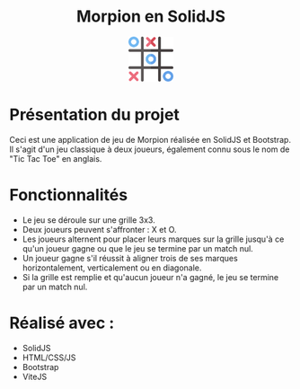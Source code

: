 <!-- PROJECT LOGO -->
<h1 align="center">Morpion en SolidJS</h1>
<div align="center">
  <img src="./public/assets/tic_tac_toe.png" alt="Logo" width="80" height="80">
</div>

# Présentation du projet

Ceci est une application de jeu de Morpion réalisée en SolidJS et Bootstrap. Il s'agit d'un jeu classique à deux joueurs, également connu sous le nom de "Tic Tac Toe" en anglais.

# Fonctionnalités

- Le jeu se déroule sur une grille 3x3.
- Deux joueurs peuvent s'affronter : X et O.
- Les joueurs alternent pour placer leurs marques sur la grille jusqu'à ce qu'un joueur gagne ou que le jeu se termine par un match nul.
- Un joueur gagne s'il réussit à aligner trois de ses marques horizontalement, verticalement ou en diagonale.
- Si la grille est remplie et qu'aucun joueur n'a gagné, le jeu se termine par un match nul.

<!-- Réalisé -->
# Réalisé avec :

* SolidJS
* HTML/CSS/JS
* Bootstrap
* ViteJS
